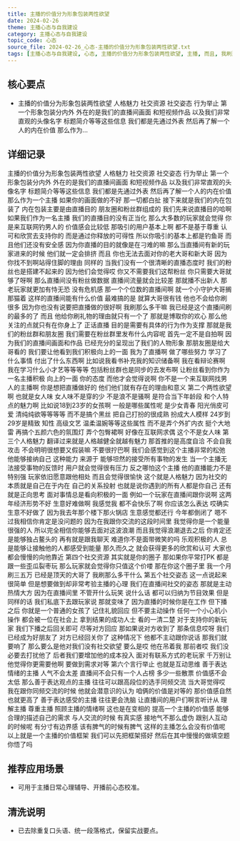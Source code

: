 ```yaml
---
title: 主播的价值分为形象包装两性欲望
date: 2024-02-26
theme: 主播心态与自我建设
category: 主播心态与自我建设
topic_code: 心态
source_file: 2024-02-26_心态-主播的价值分为形象包装两性欲望.txt
tags: [主播心态与自我建设, 心态, 主播的价值分为形象包装两性欲望, 主播, 而且, 我刷那么多干, 说啊, 的主播]
---
```


## 核心要点
- 主播的价值分为形象包装两性欲望 人格魅力 社交资源 社交姿态 行为举止 第一个形象包装分内外 外在的是我们的直播间画面 和短视频作品 以及我们非常直观的头像名字 标题简介等等这些信息 我们都是先通过外表 然后再了解一个人的内在价值 那么作为…

## 详细记录

主播的价值分为形象包装两性欲望 人格魅力 社交资源 社交姿态 行为举止 第一个形象包装分内外 外在的是我们的直播间画面 和短视频作品 以及我们非常直观的头像名字 标题简介等等这些信息 我们都是先通过外表 然后再了解一个人的内在价值 那么作为一个主播 如果你的画面做的不好 那一切都白扯 接下来就是我们的内在包装了 内在包装主要是由直播目的 朋友圈和粉丝群组成的 我们先来说直播目的哈啊 如果我们作为一名主播 我们的直播目的没有正当化 那么大多数的玩家就会觉得 你是来互联网钓男人的 价值感会比较低 那吸引的用户基本上啊 都不是基于尊重 认可和欣赏去支持你的 而是通过你释放的可得性 所以你吸引的基本上都是钓鱼哥 而且他们还没有安全感 因为你直播的目的就像是在刁难的嘛 那么当直播间有新的玩家进来的时候 他们就一定会排挤 而且 你也无法去面对你的老大哥和新大哥 因为你找不到啊站得住脚的理由 同样的 当我们没有一个很清晰的直播态度时 我们的粉丝也是搭建不起来的 因为他们会觉得哎 你又不需要我们这帮粉丝 你只需要大哥就够了呀啊 那么直播间没有粉丝做数据 直播间流量就会比较差 那就播不出新人 那老玩家就更加有恃无恐 没有危机感 那一个个位数的直播间啊 就一个小守护大哥搁那猫着 这样的直播间能有什么价值 最难搞的是 就算大哥很有钱 他也不会给你刷很多 因为你也没有说要把直播做的很好啊 我刷那么多干嘛 我已经是这个直播间刷的最多的了 而且 他给你刷礼物的理由就只有一个了 那就是博取你的欢心 那么他关注的点就只有在你身上了 正话直播 目的是需要有具体的行为作为支撑 那就是我们的粉丝群和朋友圈 我们需要在粉丝群里发布什么内容呢 首先一定不是自拍啊 因为我们的直播间画面和作品 已经充分的呈现出了我们的人物形象 那朋友圈是给大哥看的 我们要让他看到我们积极向上的一面 我为了直播啊 做了哪些努力 学习了什么事情 付出了什么东西啊 比如说我看书补充我的知识储备啊 我在看辩论赛啊 我在学习什么小才艺等等等等 包括粉丝群也是同步的去发布啊 让粉丝看到你作为一名主播积极 向上的一面 你的态度 而他才会觉得说啊 你不是一个来互联网找男人的主播啊 你是想把直播做好的 他们他们就有存在的理由和意义 第二个两性欲望啊 也就是女人味 女人味不是穿的少 不是浪不是骚啊 是符合当下年龄段 和个人特点的魅力啊 比如说18到23岁的女孩啊 一般是哪些属性呢 是少女青春 阳光俏皮可爱 清纯纯欲等等等等 而不是搞个黑丝 把自己打扮的很成熟 扮成大人模样 24岁到29岁是精致 知性 高级文艺 温柔温婉等等这些属性 而不是弄个外扩内衣 挺个大地雷 再搞个五颜六色的氛围灯 弄个包臀裙啊 好像在互联网求偶 这个不是女人味 第三个人格魅力 翻译过来就是人格越健全就越有魅力 那首推的是高度自洽 不会自我攻击 不会明明很想要又假装嘛 不要很拧巴啊 我们会感觉到这个主播非常的松弛 他能够接纳自己 这种能力 来源于 能够坦然的接受所有事物的发生 当一个主播无法接受事物的反馈时 用户就会觉得很有压力 反之哪怕这个主播 他的直播能力不是特别强 玩家依旧愿意跟他相处 而且会觉得很愉快 这个就是人格魅力 因为社交的本质就是自己在于内在 自己的关系投射 也就是说你遇到的所有人都是你自己 还有就是正向思考 面对事情总是看向积极的一面 例如一个玩家在直播间跟你说啊 这两年经济形势不好 生意好难做啊 我感觉我 都不会快乐了啊 你应该怎么表达 哎确实生意不好做了 因为我去年那个楼下那火锅店 生意感觉都还行 今年都倒闭了 嗯不过我相信你肯定是没问题的 因为在我跟你交流的这段时间里 我觉得你是一个能量很强的人 所以完全相信你能够去面对这波浪潮 而且我觉得浪潮退去之后 你肯定还是能够独占鳌头的 再有就是跟我聊天 难道你不是面带微笑的吗 乐观积极的人 总是能够让接触他的人都感受到能量 那久而久之 就会获得更多的欣赏和认可 大家也都会慢慢的向他靠近 第四个社交资源 其实就是你的圈子 那如果你平常打PK 都是跟一些歪瓜裂枣玩 那么玩家就会觉得你只值这个价喽 那在你这个圈子里 我一个月刷三五万 已经是顶天的大哥了 我刷那么多干什么 第五个社交姿态 这一点说起来很简单 但是想要做到却非常考验主播的心理 我们在直播间社交的姿态 那就是主动热情大方 因为在直播间里 不管开什么玩笑 说什么话 都可以归纳为节目效果 但是同样的话 我们私底下去跟玩家说 那就变味了 因为直播的时候你是在工作 但下播之后 你就是一个普通的女孩了 记住礼貌回应 但不要主动操作 任何一个小心机小操作 都会被一位在社会上 拿到结果的成功人士 看的一清二楚 对于支持你的新玩家 我们下播之后回关即可 尽等对方回应 那如果说对方收到了 那条信息哎呀 我们已经成为好朋友了 对方已经回关你了 这种情况下 他都不主动跟你说话 那我们就要响了 那么要么是他对我们没有社交欲望 要么是哎 他在吊着我 那前者哎 我们没必要去打扰他了 后者我们要增加他的成本投入 面对有联系方式的老玩家 千万别让他觉得你更需要他啊 要做到需求对等 第六个言行举止 也就是互动思维 善于表达情绪的主播 人气不会太差 直播间不会只有一个人占榜 多少一些散票 价值感不会太低 那么善于表达观点的主播 往往可以跟高段位的选手同频交流 当大哥觉得哎 我在跟你同频交流的时候 他就会潜意识的认为 咱俩的价值是对等的 那价值感自然也就更高了 善于表达感受的主播 往往更会洗脑 让直播间的用户们啊言听计从 理解主播 尊重主播 照顾主播的情绪啊 这也是在变相的 提高一个主播的价值感 能够合理的描述自己的需求 与人交流的时候 有真实感 接地气不那么虚伪 跟别人互动的时候呢 有分寸有边界感 该有脾气的时候有脾气 这样的主播怎么会没有价值呢 以上就是一个主播的价值框架 我们可以先把框架搭好 然后在其中慢慢的做填空题 你悟了吗

## 推荐应用场景
- 可用于主播日常心理辅导、开播前心态校准。

## 清洗说明
- 已去除重复口头语、统一段落格式，保留实战要点。